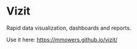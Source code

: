 # Vizit
Rapid data visualization, dashboards and reports.

Use it here: https://mmowers.github.io/vizit/
